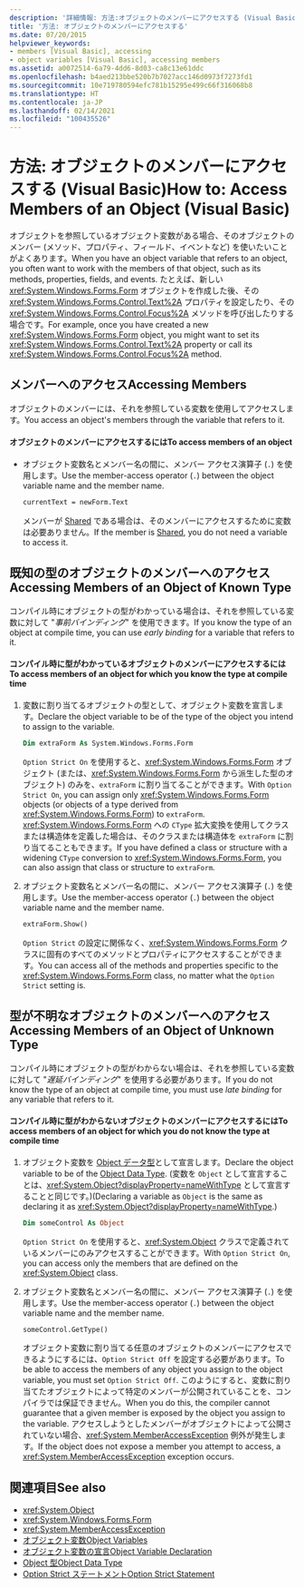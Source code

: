 ```yaml
---
description: '詳細情報: 方法:オブジェクトのメンバーにアクセスする (Visual Basic)'
title: '方法: オブジェクトのメンバーにアクセスする'
ms.date: 07/20/2015
helpviewer_keywords:
- members [Visual Basic], accessing
- object variables [Visual Basic], accessing members
ms.assetid: a0072514-6a79-4dd6-8d03-ca8c13e61ddc
ms.openlocfilehash: b4aed213bbe520b7b7027acc146d0973f7273fd1
ms.sourcegitcommit: 10e719780594efc781b15295e499c66f316068b8
ms.translationtype: HT
ms.contentlocale: ja-JP
ms.lasthandoff: 02/14/2021
ms.locfileid: "100435526"
---
```

# <a name="how-to-access-members-of-an-object-visual-basic"></a><span data-ttu-id="9f3bf-103">方法: オブジェクトのメンバーにアクセスする (Visual Basic)</span><span class="sxs-lookup"><span data-stu-id="9f3bf-103">How to: Access Members of an Object (Visual Basic)</span></span>

<span data-ttu-id="9f3bf-104">オブジェクトを参照しているオブジェクト変数がある場合、そのオブジェクトのメンバー (メソッド、プロパティ、フィールド、イベントなど) を使いたいことがよくあります。</span><span class="sxs-lookup"><span data-stu-id="9f3bf-104">When you have an object variable that refers to an object, you often want to work with the members of that object, such as its methods, properties, fields, and events.</span></span> <span data-ttu-id="9f3bf-105">たとえば、新しい <xref:System.Windows.Forms.Form> オブジェクトを作成した後、その <xref:System.Windows.Forms.Control.Text%2A> プロパティを設定したり、その <xref:System.Windows.Forms.Control.Focus%2A> メソッドを呼び出したりする場合です。</span><span class="sxs-lookup"><span data-stu-id="9f3bf-105">For example, once you have created a new <xref:System.Windows.Forms.Form> object, you might want to set its <xref:System.Windows.Forms.Control.Text%2A> property or call its <xref:System.Windows.Forms.Control.Focus%2A> method.</span></span>

## <a name="accessing-members"></a><span data-ttu-id="9f3bf-106">メンバーへのアクセス</span><span class="sxs-lookup"><span data-stu-id="9f3bf-106">Accessing Members</span></span>

<span data-ttu-id="9f3bf-107">オブジェクトのメンバーには、それを参照している変数を使用してアクセスします。</span><span class="sxs-lookup"><span data-stu-id="9f3bf-107">You access an object's members through the variable that refers to it.</span></span>

#### <a name="to-access-members-of-an-object"></a><span data-ttu-id="9f3bf-108">オブジェクトのメンバーにアクセスするには</span><span class="sxs-lookup"><span data-stu-id="9f3bf-108">To access members of an object</span></span>

- <span data-ttu-id="9f3bf-109">オブジェクト変数名とメンバー名の間に、メンバー アクセス演算子 (`.`) を使用します。</span><span class="sxs-lookup"><span data-stu-id="9f3bf-109">Use the member-access operator (`.`) between the object variable name and the member name.</span></span>

    ```vb
    currentText = newForm.Text
    ```

    <span data-ttu-id="9f3bf-110">メンバーが [Shared](../../../language-reference/modifiers/shared.md) である場合は、そのメンバーにアクセスするために変数は必要ありません。</span><span class="sxs-lookup"><span data-stu-id="9f3bf-110">If the member is [Shared](../../../language-reference/modifiers/shared.md), you do not need a variable to access it.</span></span>

## <a name="accessing-members-of-an-object-of-known-type"></a><span data-ttu-id="9f3bf-111">既知の型のオブジェクトのメンバーへのアクセス</span><span class="sxs-lookup"><span data-stu-id="9f3bf-111">Accessing Members of an Object of Known Type</span></span>

<span data-ttu-id="9f3bf-112">コンパイル時にオブジェクトの型がわかっている場合は、それを参照している変数に対して "*事前バインディング*" を使用できます。</span><span class="sxs-lookup"><span data-stu-id="9f3bf-112">If you know the type of an object at compile time, you can use *early binding* for a variable that refers to it.</span></span>

#### <a name="to-access-members-of-an-object-for-which-you-know-the-type-at-compile-time"></a><span data-ttu-id="9f3bf-113">コンパイル時に型がわかっているオブジェクトのメンバーにアクセスするには</span><span class="sxs-lookup"><span data-stu-id="9f3bf-113">To access members of an object for which you know the type at compile time</span></span>

1. <span data-ttu-id="9f3bf-114">変数に割り当てるオブジェクトの型として、オブジェクト変数を宣言します。</span><span class="sxs-lookup"><span data-stu-id="9f3bf-114">Declare the object variable to be of the type of the object you intend to assign to the variable.</span></span>

    ```vb
    Dim extraForm As System.Windows.Forms.Form
    ```

    <span data-ttu-id="9f3bf-115">`Option Strict On` を使用すると、<xref:System.Windows.Forms.Form> オブジェクト (または、<xref:System.Windows.Forms.Form> から派生した型のオブジェクト) のみを、`extraForm` に割り当てることができます。</span><span class="sxs-lookup"><span data-stu-id="9f3bf-115">With `Option Strict On`, you can assign only <xref:System.Windows.Forms.Form> objects (or objects of a type derived from <xref:System.Windows.Forms.Form>) to `extraForm`.</span></span> <span data-ttu-id="9f3bf-116"><xref:System.Windows.Forms.Form> への `CType` 拡大変換を使用してクラスまたは構造体を定義した場合は、そのクラスまたは構造体を `extraForm` に割り当てることもできます。</span><span class="sxs-lookup"><span data-stu-id="9f3bf-116">If you have defined a class or structure with a widening `CType` conversion to <xref:System.Windows.Forms.Form>, you can also assign that class or structure to `extraForm`.</span></span>

2. <span data-ttu-id="9f3bf-117">オブジェクト変数名とメンバー名の間に、メンバー アクセス演算子 (`.`) を使用します。</span><span class="sxs-lookup"><span data-stu-id="9f3bf-117">Use the member-access operator (`.`) between the object variable name and the member name.</span></span>

    ```vb
    extraForm.Show()
    ```

    <span data-ttu-id="9f3bf-118">`Option Strict` の設定に関係なく、<xref:System.Windows.Forms.Form> クラスに固有のすべてのメソッドとプロパティにアクセスすることができます。</span><span class="sxs-lookup"><span data-stu-id="9f3bf-118">You can access all of the methods and properties specific to the <xref:System.Windows.Forms.Form> class, no matter what the `Option Strict` setting is.</span></span>

## <a name="accessing-members-of-an-object-of-unknown-type"></a><span data-ttu-id="9f3bf-119">型が不明なオブジェクトのメンバーへのアクセス</span><span class="sxs-lookup"><span data-stu-id="9f3bf-119">Accessing Members of an Object of Unknown Type</span></span>

<span data-ttu-id="9f3bf-120">コンパイル時にオブジェクトの型がわからない場合は、それを参照している変数に対して "*遅延バインディング*" を使用する必要があります。</span><span class="sxs-lookup"><span data-stu-id="9f3bf-120">If you do not know the type of an object at compile time, you must use *late binding* for any variable that refers to it.</span></span>

#### <a name="to-access-members-of-an-object-for-which-you-do-not-know-the-type-at-compile-time"></a><span data-ttu-id="9f3bf-121">コンパイル時に型がわからないオブジェクトのメンバーにアクセスするには</span><span class="sxs-lookup"><span data-stu-id="9f3bf-121">To access members of an object for which you do not know the type at compile time</span></span>

1. <span data-ttu-id="9f3bf-122">オブジェクト変数を [Object データ型](../../../language-reference/data-types/object-data-type.md)として宣言します。</span><span class="sxs-lookup"><span data-stu-id="9f3bf-122">Declare the object variable to be of the [Object Data Type](../../../language-reference/data-types/object-data-type.md).</span></span> <span data-ttu-id="9f3bf-123">(変数を `Object` として宣言することは、<xref:System.Object?displayProperty=nameWithType> として宣言することと同じです。)</span><span class="sxs-lookup"><span data-stu-id="9f3bf-123">(Declaring a variable as `Object` is the same as declaring it as <xref:System.Object?displayProperty=nameWithType>.)</span></span>

    ```vb
    Dim someControl As Object
    ```

    <span data-ttu-id="9f3bf-124">`Option Strict On` を使用すると、<xref:System.Object> クラスで定義されているメンバーにのみアクセスすることができます。</span><span class="sxs-lookup"><span data-stu-id="9f3bf-124">With `Option Strict On`, you can access only the members that are defined on the <xref:System.Object> class.</span></span>

2. <span data-ttu-id="9f3bf-125">オブジェクト変数名とメンバー名の間に、メンバー アクセス演算子 (`.`) を使用します。</span><span class="sxs-lookup"><span data-stu-id="9f3bf-125">Use the member-access operator (`.`) between the object variable name and the member name.</span></span>

    ```vb
    someControl.GetType()
    ```

    <span data-ttu-id="9f3bf-126">オブジェクト変数に割り当てる任意のオブジェクトのメンバーにアクセスできるようにするには、`Option Strict Off` を設定する必要があります。</span><span class="sxs-lookup"><span data-stu-id="9f3bf-126">To be able to access the members of any object you assign to the object variable, you must set `Option Strict Off`.</span></span> <span data-ttu-id="9f3bf-127">このようにすると、変数に割り当てたオブジェクトによって特定のメンバーが公開されていることを、コンパイラでは保証できません。</span><span class="sxs-lookup"><span data-stu-id="9f3bf-127">When you do this, the compiler cannot guarantee that a given member is exposed by the object you assign to the variable.</span></span> <span data-ttu-id="9f3bf-128">アクセスしようとしたメンバーがオブジェクトによって公開されていない場合、<xref:System.MemberAccessException> 例外が発生します。</span><span class="sxs-lookup"><span data-stu-id="9f3bf-128">If the object does not expose a member you attempt to access, a <xref:System.MemberAccessException> exception occurs.</span></span>

## <a name="see-also"></a><span data-ttu-id="9f3bf-129">関連項目</span><span class="sxs-lookup"><span data-stu-id="9f3bf-129">See also</span></span>

- <xref:System.Object>
- <xref:System.Windows.Forms.Form>
- <xref:System.MemberAccessException>
- [<span data-ttu-id="9f3bf-130">オブジェクト変数</span><span class="sxs-lookup"><span data-stu-id="9f3bf-130">Object Variables</span></span>](object-variables.md)
- [<span data-ttu-id="9f3bf-131">オブジェクト変数の宣言</span><span class="sxs-lookup"><span data-stu-id="9f3bf-131">Object Variable Declaration</span></span>](object-variable-declaration.md)
- [<span data-ttu-id="9f3bf-132">Object 型</span><span class="sxs-lookup"><span data-stu-id="9f3bf-132">Object Data Type</span></span>](../../../language-reference/data-types/object-data-type.md)
- [<span data-ttu-id="9f3bf-133">Option Strict ステートメント</span><span class="sxs-lookup"><span data-stu-id="9f3bf-133">Option Strict Statement</span></span>](../../../language-reference/statements/option-strict-statement.md)
